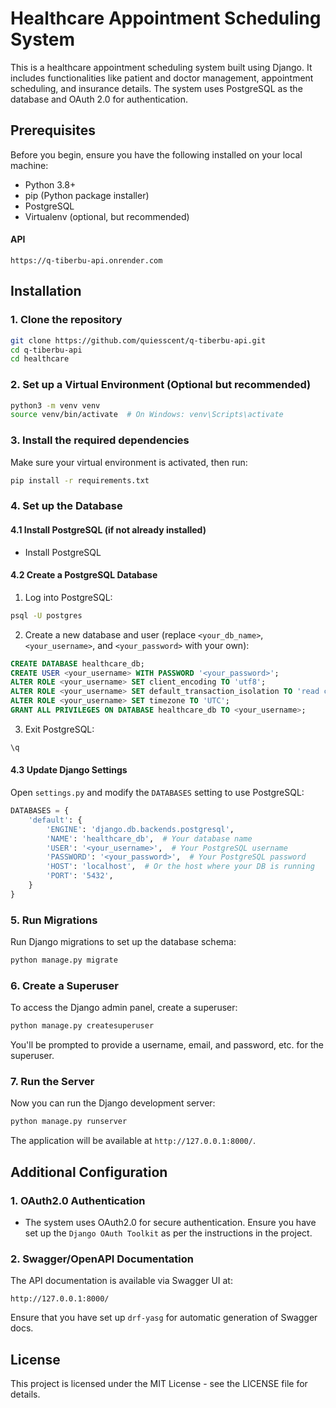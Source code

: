 # Healthcare Appointment Scheduling System

This is a healthcare appointment scheduling system built using Django. It includes functionalities like patient and doctor management, appointment scheduling, and insurance details. The system uses PostgreSQL as the database and OAuth 2.0 for authentication.

## Prerequisites

Before you begin, ensure you have the following installed on your local machine:
* Python 3.8+
* pip (Python package installer)
* PostgreSQL
* Virtualenv (optional, but recommended)

#### API
```
https://q-tiberbu-api.onrender.com
```
## Installation

### 1. Clone the repository

```bash
git clone https://github.com/quiesscent/q-tiberbu-api.git
cd q-tiberbu-api
cd healthcare
```

### 2. Set up a Virtual Environment (Optional but recommended)

```bash
python3 -m venv venv
source venv/bin/activate  # On Windows: venv\Scripts\activate
```


### 3. Install the required dependencies

Make sure your virtual environment is activated, then run:

```bash
pip install -r requirements.txt
```

### 4. Set up the Database

#### 4.1 Install PostgreSQL (if not already installed)
* Install PostgreSQL

#### 4.2 Create a PostgreSQL Database

1. Log into PostgreSQL:

```bash
psql -U postgres
```

2. Create a new database and user (replace `<your_db_name>`, `<your_username>`, and `<your_password>` with your own):

```sql
CREATE DATABASE healthcare_db;
CREATE USER <your_username> WITH PASSWORD '<your_password>';
ALTER ROLE <your_username> SET client_encoding TO 'utf8';
ALTER ROLE <your_username> SET default_transaction_isolation TO 'read committed';
ALTER ROLE <your_username> SET timezone TO 'UTC';
GRANT ALL PRIVILEGES ON DATABASE healthcare_db TO <your_username>;
```

3. Exit PostgreSQL:

```bash
\q
```

#### 4.3 Update Django Settings

Open `settings.py` and modify the `DATABASES` setting to use PostgreSQL:

```python
DATABASES = {
    'default': {
        'ENGINE': 'django.db.backends.postgresql',
        'NAME': 'healthcare_db',  # Your database name
        'USER': '<your_username>',  # Your PostgreSQL username
        'PASSWORD': '<your_password>',  # Your PostgreSQL password
        'HOST': 'localhost',  # Or the host where your DB is running
        'PORT': '5432',
    }
}
```

### 5. Run Migrations

Run Django migrations to set up the database schema:

```bash
python manage.py migrate
```

### 6. Create a Superuser

To access the Django admin panel, create a superuser:

```bash
python manage.py createsuperuser
```

You'll be prompted to provide a username, email, and password, etc. for the superuser.

### 7. Run the Server

Now you can run the Django development server:

```bash
python manage.py runserver
```

The application will be available at `http://127.0.0.1:8000/`.

## Additional Configuration

### 1. OAuth2.0 Authentication
* The system uses OAuth2.0 for secure authentication. Ensure you have set up the `Django OAuth Toolkit` as per the instructions in the project.

### 2. Swagger/OpenAPI Documentation

The API documentation is available via Swagger UI at:

```
http://127.0.0.1:8000/

```

Ensure that you have set up `drf-yasg` for automatic generation of Swagger docs.

## License

This project is licensed under the MIT License - see the LICENSE file for details.
